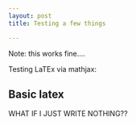 ```yaml
---
layout: post
title: Testing a few things

---
```


Note:  this works fine....

Testing LaTEx via mathjax:

## Basic latex

WHAT IF I JUST WRITE NOTHING??